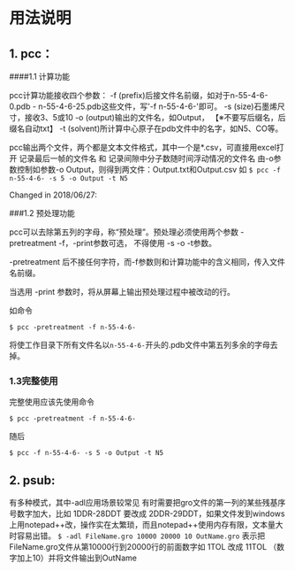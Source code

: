 # 用法说明

## 1. pcc：

####1.1 计算功能

pcc计算功能接收四个参数：
-f (prefix)后接文件名前缀，如对于n-55-4-6-0.pdb  -  n-55-4-6-25.pdb这些文件，写'-f n-55-4-6-'即可。
-s (size)石墨烯尺寸，接收3、5或10
-o (output)输出的文件名，如Output，
    【※不要写后缀名，后缀名自动txt】
-t (solvent)所计算中心原子在pdb文件中的名字，如N5、CO等。

pcc输出两个文件，两个都是文本文件格式，其中一个是*.csv，可直接用excel打开
记录最后一帧的文件名 和 记录间隙中分子数随时间浮动情况的文件名 由-o参数控制如参数-o Output，则得到两文件：Output.txt和Output.csv
如
`$ pcc -f n-55-4-6- -s 5 -o Output -t N5`



Changed in 2018/06/27:

###1.2 预处理功能

pcc可以去除第五列的字母，称“预处理”。预处理必须使用两个参数 -pretreatment   -f，-print参数可选， 不得使用 -s  -o  -t参数。

-pretreatment 后不接任何字符，而-f参数则和计算功能中的含义相同，传入文件名前缀。

当选用 -print 参数时，将从屏幕上输出预处理过程中被改动的行。

如命令

`$ pcc -pretreatment -f n-55-4-6-`

将使工作目录下所有文件名以`n-55-4-6-`开头的.pdb文件中第五列多余的字母去掉。



### 1.3完整使用

完整使用应该先使用命令

`$ pcc -pretreatment -f n-55-4-6-`

随后

`$ pcc -f n-55-4-6- -s 5 -o Output -t N5`




## 2. psub:
有多种模式，其中-adl应用场景较常见
有时需要把gro文件的第一列的某些残基序号数字加大，比如 1DDR-28DDT 要改成 2DDR-29DDT，如果文件发到windows上用notepad++改，操作实在太繁琐，而且notepad++使用内存有限，文本量大时容易出错。
`$ -adl FileName.gro 10000 20000 10 OutName.gro`
表示把FileName.gro文件从第10000行到20000行的前面数字如 1TOL 改成 11TOL （数字加上10）并将文件输出到OutName

